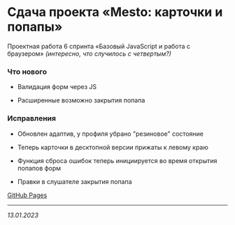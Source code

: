 # Сдача проекта «Mesto: карточки и попапы»

Проектная работа 6 спринта «Базовый JavaScript и работа с браузером»
*(интересно, что случилось с четвертым?)*  

### Что нового

* Валидация форм через JS

* Расширенные возможно закрытия попапа


### Исправления

* Обновлен адаптив, у профиля убрано "резиновое" состояние

* Теперь карточки в десктопной версии прижаты к левому краю

* Функция сброса ошибок теперь инициируется во время открытия попапов форм

* Правки в слушателе закрытия попапа



[GitHub Pages](https://i-t.github.io/mesto/)

-----


_13.01.2023_